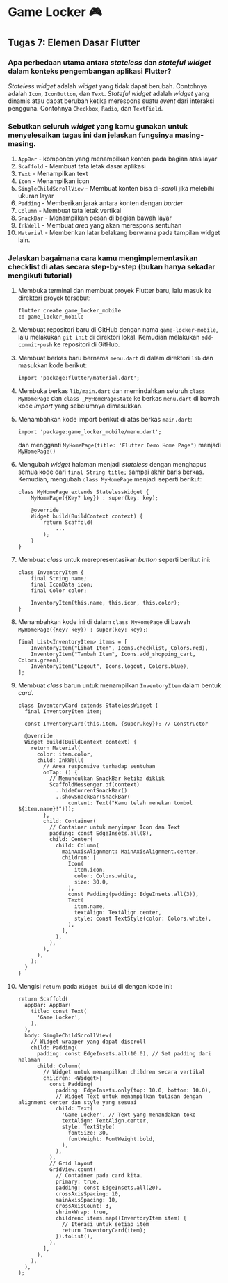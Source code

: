 # Game Locker 🎮

## Tugas 7: Elemen Dasar Flutter
### Apa perbedaan utama antara *stateless* dan *stateful widget* dalam konteks pengembangan aplikasi Flutter?

*Stateless widget* adalah *widget* yang tidak dapat berubah. Contohnya adalah `Icon`, `IconButton`, dan `Text`. *Stateful widget* adalah *widget* yang dinamis atau dapat berubah ketika merespons suatu *event* dari interaksi pengguna. Contohnya `Checkbox`, `Radio`, dan `TextField`.


### Sebutkan seluruh *widget* yang kamu gunakan untuk menyelesaikan tugas ini dan jelaskan fungsinya masing-masing.

1. `AppBar` - komponen yang menampilkan konten pada bagian atas layar
1. `Scaffold` - Membuat tata letak dasar aplikasi
1. `Text` - Menampilkan text
1. `Icon` - Menampilkan icon
1. `SingleChildScrollView` - Membuat konten bisa di-*scroll* jika melebihi ukuran layar
1. `Padding` - Memberikan jarak antara konten dengan *border*
1. `Column` - Membuat tata letak vertikal
1. `SnackBar` - Menampilkan pesan di bagian bawah layar
1. `InkWell` - Membuat *area* yang akan merespons sentuhan
1. `Material` - Memberikan latar belakang berwarna pada tampilan widget lain.

### Jelaskan bagaimana cara kamu mengimplementasikan checklist di atas secara step-by-step (bukan hanya sekadar mengikuti tutorial)

1. Membuka terminal dan membuat proyek Flutter baru, lalu masuk ke direktori proyek tersebut:
    ```
    flutter create game_locker_mobile
    cd game_locker_mobile
    ```

1. Membuat repositori baru di GitHub dengan nama `game-locker-mobile`, lalu melakukan `git init` di direktori lokal. Kemudian melakukan `add`-`commit`-`push` ke repositori di GitHub.

1. Membuat berkas baru bernama `menu.dart` di dalam direktori `lib` dan masukkan kode berikut:
    ```
    import 'package:flutter/material.dart';
    ```

1. Membuka berkas `lib/main.dart` dan memindahkan seluruh `class MyHomePage` dan `class _MyHomePageState` ke berkas `menu.dart` di bawah kode *import* yang sebelumnya dimasukkan.

1. Menambahkan kode import berikut di atas berkas `main.dart`:
    ```
    import 'package:game_locker_mobile/menu.dart';
    ```
    dan mengganti `MyHomePage(title: 'Flutter Demo Home Page')` menjadi `MyHomePage()`

1. Mengubah *widget* halaman menjadi *stateless* dengan menghapus semua kode dari `final String title;` sampai akhir baris berkas. Kemudian, mengubah `class MyHomePage` menjadi seperti berikut:
    ```
    class MyHomePage extends StatelessWidget {
        MyHomePage({Key? key}) : super(key: key);

        @override
        Widget build(BuildContext context) {
            return Scaffold(
                ...
            );
        }
    }
    ```

1. Membuat *class* untuk merepresentasikan *button* seperti berikut ini:
    ```
    class InventoryItem {
        final String name;
        final IconData icon;
        final Color color;

        InventoryItem(this.name, this.icon, this.color);
    }
    ```

1.  Menambahkan kode ini di dalam `class MyHomePage` di bawah `MyHomePage({Key? key}) : super(key: key);`:
    ```
    final List<InventoryItem> items = [
        InventoryItem("Lihat Item", Icons.checklist, Colors.red),
        InventoryItem("Tambah Item", Icons.add_shopping_cart, Colors.green),
        InventoryItem("Logout", Icons.logout, Colors.blue),
    ];
    ```

1. Membuat *class* barun untuk menampilkan `InventoryItem` dalam bentuk *card*.
    ```
    class InventoryCard extends StatelessWidget {
      final InventoryItem item;
    
      const InventoryCard(this.item, {super.key}); // Constructor

      @override
      Widget build(BuildContext context) {
        return Material(
          color: item.color,
          child: InkWell(
            // Area responsive terhadap sentuhan
            onTap: () {
              // Memunculkan SnackBar ketika diklik
              ScaffoldMessenger.of(context)
                ..hideCurrentSnackBar()
                ..showSnackBar(SnackBar(
                    content: Text("Kamu telah menekan tombol ${item.name}!")));
            },
            child: Container(
              // Container untuk menyimpan Icon dan Text
              padding: const EdgeInsets.all(8),
              child: Center(
                child: Column(
                  mainAxisAlignment: MainAxisAlignment.center,
                  children: [
                    Icon(
                      item.icon,
                      color: Colors.white,
                      size: 30.0,
                    ),
                    const Padding(padding: EdgeInsets.all(3)),
                    Text(
                      item.name,
                      textAlign: TextAlign.center,
                      style: const TextStyle(color: Colors.white),
                    ),
                  ],
                ),
              ),
            ),
          ),
        );
      }
    }
    ```
1. Mengisi `return` pada `Widget build` di dengan kode ini:
    ```
    return Scaffold(
      appBar: AppBar(
        title: const Text(
          'Game Locker',
        ),
      ),
      body: SingleChildScrollView(
        // Widget wrapper yang dapat discroll
        child: Padding(
          padding: const EdgeInsets.all(10.0), // Set padding dari halaman
          child: Column(
            // Widget untuk menampilkan children secara vertikal
            children: <Widget>[
              const Padding(
                padding: EdgeInsets.only(top: 10.0, bottom: 10.0),
                // Widget Text untuk menampilkan tulisan dengan alignment center dan style yang sesuai
                child: Text(
                  'Game Locker', // Text yang menandakan toko
                  textAlign: TextAlign.center,
                  style: TextStyle(
                    fontSize: 30,
                    fontWeight: FontWeight.bold,
                  ),
                ),
              ),
              // Grid layout
              GridView.count(
                // Container pada card kita.
                primary: true,
                padding: const EdgeInsets.all(20),
                crossAxisSpacing: 10,
                mainAxisSpacing: 10,
                crossAxisCount: 3,
                shrinkWrap: true,
                children: items.map((InventoryItem item) {
                  // Iterasi untuk setiap item
                  return InventoryCard(item);
                }).toList(),
              ),
            ],
          ),
        ),
      ),
    );
    ```